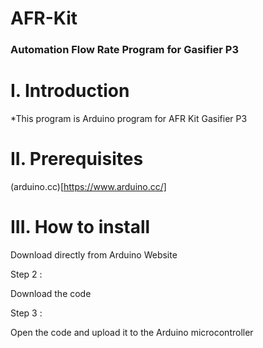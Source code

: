 # AFR-Kit

### Automation Flow Rate Program for Gasifier P3 

# I. Introduction
*This program is Arduino program for AFR Kit Gasifier P3

# II. Prerequisites
(arduino.cc)[https://www.arduino.cc/]

# III. How to install 


Download directly from Arduino Website

Step 2 :

Download the code 


Step 3 :


Open the code and upload it to the Arduino microcontroller


